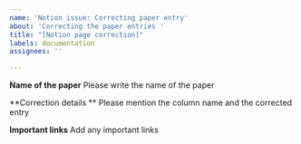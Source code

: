 ```yaml
---
name: 'Notion issue: Correcting paper entry'
about: 'Correcting the paper entries '
title: "[Notion page correction]"
labels: documentation
assignees: ''

---
```


**Name of the paper**
Please write the name of the paper 

**Correction details **
Please mention the column name and the corrected entry

**Important links**
Add any important links
